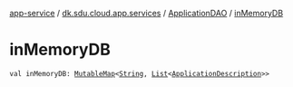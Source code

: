 [app-service](../../index.md) / [dk.sdu.cloud.app.services](../index.md) / [ApplicationDAO](index.md) / [inMemoryDB](./in-memory-d-b.md)

# inMemoryDB

`val inMemoryDB: `[`MutableMap`](https://kotlinlang.org/api/latest/jvm/stdlib/kotlin.collections/-mutable-map/index.html)`<`[`String`](https://kotlinlang.org/api/latest/jvm/stdlib/kotlin/-string/index.html)`, `[`List`](https://kotlinlang.org/api/latest/jvm/stdlib/kotlin.collections/-list/index.html)`<`[`ApplicationDescription`](../../dk.sdu.cloud.app.api/-application-description/index.md)`>>`